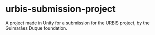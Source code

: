 # urbis-submission-project
A project made in Unity for a submission for the URBIS project, by the Guimarães Duque foundation.
